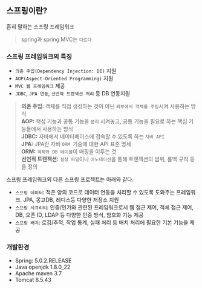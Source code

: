 ## 스프링이란?

흔히 말하는 스프링 프레임워크

> spring과 spring MVC는 `다르다`
### 스프링 프레임워크의 특징
*  `의존 주입(Dependency Injection: DI)` 지원
*  `AOP(Aspect-Oriented Programming)` 지원
*  `MVC 웹 프레임워크` 제공
*  `JDBC`, `JPA 연동`, `선언적 트랜잭션 처리` 등 DB 연동지원

> **의존 주입:** 객체를 직접 생성하는 것이 아닌 `외부에서 객체를 주입`시켜 사용하는 방식  
> **AOP:** 핵심 기능과 공통 기능을 `분리` 시켜놓고, 공통 기능을 필요로 하는 핵심 기능들에서 사용하는 방식  
> **JDBC:**  자바에서 데이터베이스에 접속할 수 있도록 하는 `자바 API`  
> **JPA:** JPA란 자바 `ORM `기술에 대한 API 표준 명세  
> **ORM:** `객체와 DB 테이블`이 매핑을 이루는 것  
> **선언적 트랜잭션:** `설정 파일`이나 `어노테이션`을 통해 트랜잭션의 범위, 롤백 규칙 등을 정의

스프링 프레임워크외 다른 스프링 프로젝트는 아래와 같다.
* `스프링 데이터`: 적은 양의 코드로 데이터 연동을 처리할 수 있도록 도와주는 프레임워크. JPA, 몽고DB, 레디스등 다양한 저장소 지원
* `스프링 시큐리티`: 인증/인가와 관련된 프레임워크로서 웹 접근 제어, 객체 접근 제어, DB, 오픈 ID, LDAP 등 다양한 인증 방식, 암호화 기능 제공
* `스프링 배치`: 로깅/추적, 작업 통계, 실패 처리 등 배치 처리에 필요한 기본 기능을 제공

### 개발환경
*  Spring: 5.0.2.RELEASE
*  Java openjdk 1.8.0_22
*  Apache maven 3.7  
*  Tomcat 8.5.43  